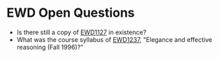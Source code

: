 # EWD Open Questions

- Is there still a copy of [EWD1127](https://www.cs.utexas.edu/~EWD/ewd11xx/EWD1127note.PDF) in existence?
- What was the course syllabus of [EWD1237](https://www.cs.utexas.edu/~EWD/ewd12xx/EWD1237.PDF), "Elegance and effective reasoning (Fall 1996)?"